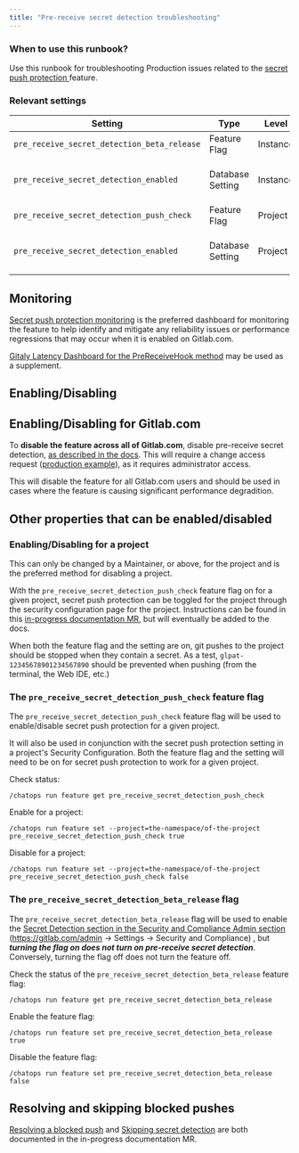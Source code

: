 ```yaml
---
title: "Pre-receive secret detection troubleshooting"
---
```


### When to use this runbook?

Use this runbook for troubleshooting Production issues related to the
[secret push protection
](https://docs.gitlab.com/ee/user/application_security/secret_detection/pre_receive/index.html) feature.

### Relevant settings

| Setting | Type | Level | Visibility |
|---------|------|-------|------------|
| `pre_receive_secret_detection_beta_release` | Feature Flag | Instance | Not visible, has to be toggled via `ChatOps`. |
| `pre_receive_secret_detection_enabled` | Database Setting | Instance | Only in a **Dedicated instance**, or with **`pre_receive_secret_detection_beta_release` enabled** and only when the feature is **licensed (in Ultimate)**. |
| `pre_receive_secret_detection_push_check` | Feature Flag | Project | Not visible, has to be toggled via `ChatOps`. |
| `pre_receive_secret_detection_enabled` | Database Setting | Project | Only in a **Dedicated instance**, or with **`pre_receive_secret_detection_enabled` enabled** and only when the feature is **licensed (in Ultimate)**. |

## Monitoring

[Secret push protection monitoring](secret-push-protection-monitoring) is the preferred dashboard for monitoring the feature to help identify and mitigate any reliability issues or performance regressions that may occur when it is enabled on Gitlab.com.

[Gitaly Latency Dashboard for the PreReceiveHook method](https://dashboards.gitlab.net/d/PqeIQ9Iik/gitaly-feature-latency-detail?from=now-1h&orgId=1&refresh=5m&to=now&var-job=gitaly&var-method=PreReceiveHook) may be used as a supplement.

## Enabling/Disabling

## Enabling/Disabling for Gitlab.com

To **disable the feature across all of Gitlab.com**, disable pre-receive
secret detection, [as described in the
docs](https://docs.gitlab.com/ee/user/application_security/secret_detection/pre_receive/index.html#enable-pre-receive-secret-detection). This will require a change access request ([production example](https://gitlab.com/gitlab-com/gl-infra/production/-/issues/1790)), as it requires administrator access.

This will disable the feature for all Gitlab.com users and should be
used in cases where the feature is causing significant performance degradition.

## Other properties that can be enabled/disabled

### Enabling/Disabling for a project

This can only be changed by a Maintainer, or above, for the project and is the preferred method for disabling a project.

With the `pre_receive_secret_detection_push_check` feature flag on for a
given project, secret push protection can be toggled for the
project through the security configuration page for the project.
Instructions can be found in this [in-progress documentation MR](https://gitlab.com/gitlab-org/gitlab/-/blob/05d3748d29a047946b173af51141137fafb049a8/doc/user/application_security/secret_detection/pre_receive/index.md#enable-pre-receive-secret-detection-for-a-specific-project),
but will eventually be added to the docs.

When both the feature flag and the setting are on, git pushes to the
project should be stopped when they contain a secret. As a test,
`glpat-12345678901234567890` should be prevented when pushing
(from the terminal, the Web IDE, etc.)

### The `pre_receive_secret_detection_push_check` feature flag

The `pre_receive_secret_detection_push_check` feature flag will be used
to enable/disable secret push protection for a given project.

It will also be used in conjunction with the secret push
protection setting in a project's Security Configuration. Both the
feature flag and the setting will need to be on for  secret push
protection to work for a given project.

Check status:

`/chatops run feature get pre_receive_secret_detection_push_check`

Enable for a project:

`/chatops run feature set --project=the-namespace/of-the-project
pre_receive_secret_detection_push_check true`

Disable for a project:

`/chatops run feature set --project=the-namespace/of-the-project
pre_receive_secret_detection_push_check false`

### The `pre_receive_secret_detection_beta_release` flag

The `pre_receive_secret_detection_beta_release` flag will be used to
enable the [Secret Detection section in the Security and Compliance Admin
section](https://gitlab.com/admin/application_settings/security_and_compliance
) (https://gitlab.com/admin -> Settings -> Security and Compliance)
, but _**turning the flag on does not turn on pre-receive secret
detection**_. Conversely, turning the flag off does not turn
the feature off.

Check the status of the `pre_receive_secret_detection_beta_release`
feature flag:

`/chatops run feature get pre_receive_secret_detection_beta_release`

Enable the feature flag:

`/chatops run feature set pre_receive_secret_detection_beta_release true`

Disable the feature flag:

`/chatops run feature set pre_receive_secret_detection_beta_release
false`

## Resolving and skipping blocked pushes

[Resolving a blocked push](https://gitlab.com/gitlab-org/gitlab/-/blob/05d3748d29a047946b173af51141137fafb049a8/doc/user/application_security/secret_detection/pre_receive/index.md#resolve-a-blocked-push) and [Skipping secret detection](https://gitlab.com/gitlab-org/gitlab/-/blob/05d3748d29a047946b173af51141137fafb049a8/doc/user/application_security/secret_detection/pre_receive/index.md#skip-secret-detection)
are both documented in the in-progress documentation MR.
